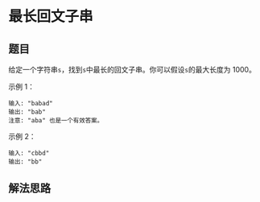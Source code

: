 # 最长回文子串
## 题目
给定一个字符串`s`，找到`s`中最长的回文子串。你可以假设`s`的最大长度为 1000。

示例 1：
~~~
输入: "babad"
输出: "bab"
注意: "aba" 也是一个有效答案。
~~~
示例 2：
~~~
输入: "cbbd"
输出: "bb"
~~~
## 解法思路